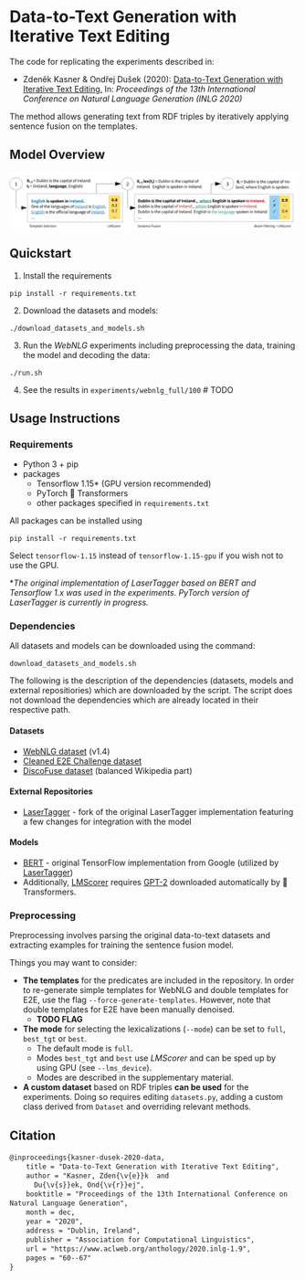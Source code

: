 # Data-to-Text Generation with Iterative Text Editing

The code for replicating the experiments described in: 

- Zdeněk Kasner & Ondřej Dušek (2020): [Data-to-Text Generation with Iterative Text Editing.](https://www.aclweb.org/anthology/2020.inlg-1.9/) In: *Proceedings of the 13th International Conference on Natural Language Generation (INLG 2020)* 

The method allows generating text from RDF triples by iteratively applying sentence fusion on the templates.

## Model Overview
![overview](model.png)

## Quickstart

1. Install the requirements
```
pip install -r requirements.txt
```
2. Download the datasets and models:
```
./download_datasets_and_models.sh
```

3. Run the *WebNLG* experiments including preprocessing the data, training the model and decoding the data: 
```
./run.sh
```
4. See the results in `experiments/webnlg_full/100` # TODO

## Usage Instructions

### Requirements
- Python 3 + pip
- packages
  - Tensorflow 1.15* (GPU version recommended)
  - PyTorch 🤗 Transformers
  - other packages specified in `requirements.txt`

All packages can be installed using
```
pip install -r requirements.txt
```
Select `tensorflow-1.15` instead of `tensorflow-1.15-gpu` if you wish not to use the GPU.


**The original implementation of LaserTagger based on BERT and Tensorflow 1.x was used in the experiments. PyTorch version of LaserTagger is currently in progress.*

### Dependencies
All datasets and models can be downloaded using the command: 
```
download_datasets_and_models.sh
```

The following is the description of the dependencies (datasets, models and external repositiories) which are downloaded by the script. The script does not download the dependencies which are already located in their respective path.

#### Datasets
- [WebNLG dataset](https://github.com/ThiagoCF05/webnlg) (v1.4)
- [Cleaned E2E Challenge dataset](https://github.com/tuetschek/e2e-cleaning)
- [DiscoFuse dataset](https://github.com/google-research-datasets/discofuse) (balanced Wikipedia part)

#### External Repositories
- [LaserTagger](https://github.com/kasnerz/lasertagger) - fork of the original LaserTagger implementation featuring a few changes for integration with the model

#### Models
- [BERT](https://github.com/google-research/bert) - original TensorFlow implementation from Google (utilized by [LaserTagger](https://github.com/google-research/lasertagger))
- Additionally, [LMScorer](https://github.com/simonepri/lm-scorer) requires [GPT-2](https://huggingface.co/transformers/model_doc/gpt2.html) downloaded automatically by 🤗 Transformers.

### Preprocessing
Preprocessing involves parsing the original data-to-text datasets and extracting examples for training the sentence fusion model.

Things you may want to consider:
- **The templates** for the predicates are included in the repository. In order to re-generate simple templates for WebNLG and double templates for E2E, use the flag `--force-generate-templates`. However, note that double templates for E2E have been manually denoised.
  - **TODO FLAG**
- **The mode** for selecting the lexicalizations (`--mode`) can be set to `full`, `best_tgt` or `best`. 
  - The default mode is `full`.
  - Modes `best_tgt` and `best`  use *LMScorer*  and can be sped up by using GPU (see `--lms_device`). 
  - Modes are described in the supplementary material.
- **A custom dataset** based on RDF triples **can be used** for the experiments. Doing so requires editing `datasets.py`, adding a custom class derived from `Dataset` and overriding relevant methods.

## Citation
```
@inproceedings{kasner-dusek-2020-data,
    title = "Data-to-Text Generation with Iterative Text Editing",
    author = "Kasner, Zden{\v{e}}k  and
      Du{\v{s}}ek, Ond{\v{r}}ej",
    booktitle = "Proceedings of the 13th International Conference on Natural Language Generation",
    month = dec,
    year = "2020",
    address = "Dublin, Ireland",
    publisher = "Association for Computational Linguistics",
    url = "https://www.aclweb.org/anthology/2020.inlg-1.9",
    pages = "60--67"
}
```